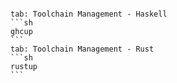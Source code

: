 ````tabs

tab: Toolchain Management - Haskell
```sh
ghcup
```
tab: Toolchain Management - Rust
```sh
rustup
```
````

